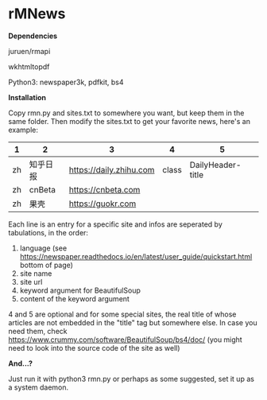 # rMNews

**Dependencies**

juruen/rmapi

wkhtmltopdf

Python3: newspaper3k, pdfkit, bs4



**Installation**

Copy rmn.py and sites.txt to somewhere you want, but keep them in the same folder. Then modify the sites.txt to get your favorite news, here's an example:



| 1    | 2        | 3                       | 4     | 5                 |
| ---- | -------- | ----------------------- | ----- | ----------------- |
| zh   | 知乎日报 | https://daily.zhihu.com | class | DailyHeader-title |
| zh   | cnBeta   | https://cnbeta.com      |       |                   |
| zh   | 果壳     | https://guokr.com       |       |                   |


Each line is an entry for a specific site and infos are seperated by tabulations, in the order:

1. language (see https://newspaper.readthedocs.io/en/latest/user_guide/quickstart.html bottom of page)
2. site name
3. site url
4. keyword argument for BeautifulSoup
5. content of the keyword argument

4 and 5 are optional and for some special sites, the real title of whose articles are not embedded in the "title" tag but somewhere else. In case you need them, check https://www.crummy.com/software/BeautifulSoup/bs4/doc/ (you might need to look into the source code of the site as well)



**And...?**

Just run it with python3 rmn.py or perhaps as some suggested, set it up as a system daemon.
